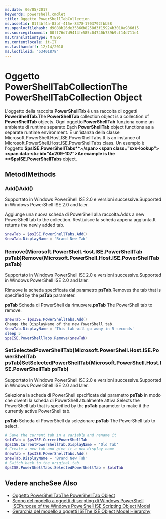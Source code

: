 ```yaml
---
ms.date: 06/05/2017
keywords: powershell,cmdlet
title: Oggetto PowerShellTabCollection
ms.assetid: 81f4bf4a-83bf-415e-8378-1703792fbb58
ms.openlocfilehash: d9088b26de35360b8258d3f15924b3010a986d15
ms.sourcegitcommit: 00ff76d7d9414fe585c04740b739b9cf14d711e1
ms.translationtype: MTE95
ms.contentlocale: it-IT
ms.lasthandoff: 12/14/2018
ms.locfileid: "53401878"
---
```

# <a name="the-powershelltabcollection-object"></a><span data-ttu-id="4c209-103">Oggetto PowerShellTabCollection</span><span class="sxs-lookup"><span data-stu-id="4c209-103">The PowerShellTabCollection Object</span></span>

<span data-ttu-id="4c209-104">L'oggetto della raccolta **PowerShellTab** è una raccolta di oggetti **PowerShellTab**.</span><span class="sxs-lookup"><span data-stu-id="4c209-104">The **PowerShellTab** collection object is a collection of **PowerShellTab** objects.</span></span> <span data-ttu-id="4c209-105">Ogni oggetto **PowerShellTab** funziona come un ambiente di runtime separato.</span><span class="sxs-lookup"><span data-stu-id="4c209-105">Each **PowerShellTab** object functions as a separate runtime environment.</span></span> <span data-ttu-id="4c209-106">È un'istanza della classe Microsoft.PowerShell.Host.ISE.PowerShellTabs.</span><span class="sxs-lookup"><span data-stu-id="4c209-106">It is an instance of Microsoft.PowerShell.Host.ISE.PowerShellTabs class.</span></span> <span data-ttu-id="4c209-107">Un esempio è l'oggetto **$psISE.PowerShellTabs**.</span><span class="sxs-lookup"><span data-stu-id="4c209-107">An example is the **$psISE.PowerShellTabs** object.</span></span>

## <a name="methods"></a><span data-ttu-id="4c209-108">Metodi</span><span class="sxs-lookup"><span data-stu-id="4c209-108">Methods</span></span>

### <a name="add"></a><span data-ttu-id="4c209-109">Add\(\)</span><span class="sxs-lookup"><span data-stu-id="4c209-109">Add\(\)</span></span>

<span data-ttu-id="4c209-110">Supportato in Windows PowerShell ISE 2.0 e versioni successive.</span><span class="sxs-lookup"><span data-stu-id="4c209-110">Supported in Windows PowerShell ISE 2.0 and later.</span></span>

<span data-ttu-id="4c209-111">Aggiunge una nuova scheda di PowerShell alla raccolta.</span><span class="sxs-lookup"><span data-stu-id="4c209-111">Adds a new PowerShell tab to the collection.</span></span> <span data-ttu-id="4c209-112">Restituisce la scheda appena aggiunta.</span><span class="sxs-lookup"><span data-stu-id="4c209-112">It returns the newly added tab.</span></span>

```powershell
$newTab = $psISE.PowerShellTabs.Add()
$newTab.DisplayName = 'Brand New Tab'
```

### <a name="removemicrosoftpowershellhostisepowershelltab-pstab"></a><span data-ttu-id="4c209-113">Remove\(Microsoft.PowerShell.Host.ISE.PowerShellTab psTab\)</span><span class="sxs-lookup"><span data-stu-id="4c209-113">Remove\(Microsoft.PowerShell.Host.ISE.PowerShellTab psTab\)</span></span>

<span data-ttu-id="4c209-114">Supportato in Windows PowerShell ISE 2.0 e versioni successive.</span><span class="sxs-lookup"><span data-stu-id="4c209-114">Supported in Windows PowerShell ISE 2.0 and later.</span></span>

<span data-ttu-id="4c209-115">Rimuove la scheda specificata dal parametro **psTab**.</span><span class="sxs-lookup"><span data-stu-id="4c209-115">Removes the tab that is specified by the **psTab** parameter.</span></span>

<span data-ttu-id="4c209-116">**psTab** Scheda di PowerShell da rimuovere.</span><span class="sxs-lookup"><span data-stu-id="4c209-116">**psTab** The PowerShell tab to remove.</span></span>

```powershell
$newTab = $psISE.PowerShellTabs.Add()
Change the DisplayName of the new PowerShell tab.
$newTab.DisplayName = 'This tab will go away in 5 seconds'
sleep 5
$psISE.PowerShellTabs.Remove($newTab)
```

### <a name="setselectedpowershelltabmicrosoftpowershellhostisepowershelltab-pstab"></a><span data-ttu-id="4c209-117">SetSelectedPowerShellTab\(Microsoft.PowerShell.Host.ISE.PowerShellTab psTab\)</span><span class="sxs-lookup"><span data-stu-id="4c209-117">SetSelectedPowerShellTab\(Microsoft.PowerShell.Host.ISE.PowerShellTab psTab\)</span></span>

<span data-ttu-id="4c209-118">Supportato in Windows PowerShell ISE 2.0 e versioni successive.</span><span class="sxs-lookup"><span data-stu-id="4c209-118">Supported in Windows PowerShell ISE 2.0 and later.</span></span>

<span data-ttu-id="4c209-119">Seleziona la scheda di PowerShell specificata dal parametro **psTab** in modo che diventi la scheda di PowerShell attualmente attiva.</span><span class="sxs-lookup"><span data-stu-id="4c209-119">Selects the PowerShell tab that is specified by the **psTab** parameter to make it the currently active PowerShell tab.</span></span>

<span data-ttu-id="4c209-120">**psTab** Scheda di PowerShell da selezionare.</span><span class="sxs-lookup"><span data-stu-id="4c209-120">**psTab** The PowerShell tab to select.</span></span>

```powershell
# Save the current tab in a variable and rename it
$oldTab = $psISE.CurrentPowerShellTab
$psISE.CurrentPowerShellTab.DisplayName = 'Old Tab'
# Create a new tab and give it a new display name
$newTab = $psISE.PowerShellTabs.Add()
$newTab.DisplayName = 'Brand New Tab'
# Switch back to the original tab
$psISE.PowerShellTabs.SelectedPowerShellTab = $oldTab
```

## <a name="see-also"></a><span data-ttu-id="4c209-121">Vedere anche</span><span class="sxs-lookup"><span data-stu-id="4c209-121">See Also</span></span>

- [<span data-ttu-id="4c209-122">Oggetto PowerShellTab</span><span class="sxs-lookup"><span data-stu-id="4c209-122">The PowerShellTab Object</span></span>](The-PowerShellTab-Object.md)
- [<span data-ttu-id="4c209-123">Scopo del modello a oggetti di scripting di Windows PowerShell ISE</span><span class="sxs-lookup"><span data-stu-id="4c209-123">Purpose of the Windows PowerShell ISE Scripting Object Model</span></span>](Purpose-of-the-Windows-PowerShell-ISE-Scripting-Object-Model.md)
- [<span data-ttu-id="4c209-124">Gerarchia del modello a oggetti ISE</span><span class="sxs-lookup"><span data-stu-id="4c209-124">The ISE Object Model Hierarchy</span></span>](The-ISE-Object-Model-Hierarchy.md)